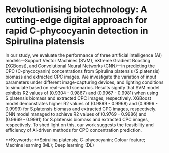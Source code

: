 # Revolutionising biotechnology: A cutting-edge digital approach for rapid C-phycocyanin detection in Spirulina platensis

In our study, we evaluate the performance of three artificial intelligence (AI) models—Support Vector Machines (SVM), eXtreme Gradient Boosting (XGBoost), and Convolutional Neural Networks (CNN)—in predicting the CPC (C-phycocyanin) concentrations from Spirulina platensis (S.platensis) biomass and extracted CPC images. We investigate the variation of input parameters under different image-capturing devices, and lighting conditions to simulate based on real-world scenarios. Results signify that SVM model exhibits R2 values of (0.9304 - 0.9867) and (0.9967 - 0.9981) when using S.platensis biomass and extracted CPC images, respectively. XGBoost model demonstrates higher R2 values of (0.9899 - 0.9968) and (0.9996 - 0.9999) for S.platensis biomass and extracted CPC images, respectively. CNN model managed to achieve R2 values of (0.9769 - 0.9986) and (0.9969 - 0.9991) for S.platensis biomass and extracted CPC images, respectively. To shed light on this, our work suggests the feasibility and efficiency of AI-driven methods for CPC concentration prediction.

**Keywords: **Spirulina platensis; C-phycocyanin; Colour feature; Machine learning (ML); Deep learning (DL)
